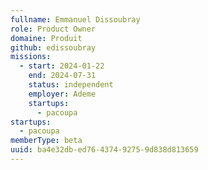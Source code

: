```yaml
---
fullname: Emmanuel Dissoubray
role: Product Owner
domaine: Produit
github: edissoubray
missions:
  - start: 2024-01-22
    end: 2024-07-31
    status: independent
    employer: Ademe
    startups:
      - pacoupa
startups:
  - pacoupa
memberType: beta
uuid: ba4e32db-ed76-4374-9275-9d838d813659
---
```

